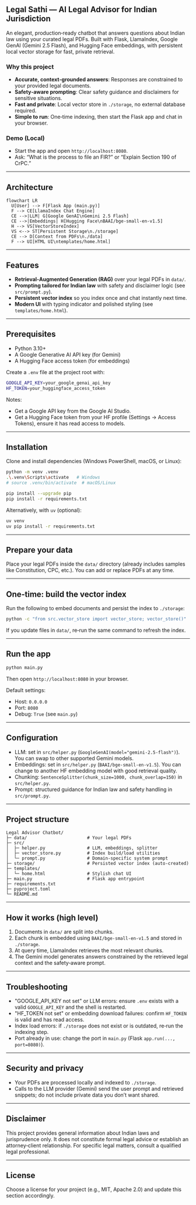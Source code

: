 ## Legal Sathi — AI Legal Advisor for Indian Jurisdiction

An elegant, production‑ready chatbot that answers questions about Indian law using your curated legal PDFs. Built with Flask, LlamaIndex, Google GenAI (Gemini 2.5 Flash), and Hugging Face embeddings, with persistent local vector storage for fast, private retrieval.

### Why this project
- **Accurate, context‑grounded answers**: Responses are constrained to your provided legal documents.
- **Safety‑aware prompting**: Clear safety guidance and disclaimers for sensitive situations.
- **Fast and private**: Local vector store in `./storage`, no external database required.
- **Simple to run**: One‑time indexing, then start the Flask app and chat in your browser.

### Demo (Local)
- Start the app and open `http://localhost:8080`.
- Ask: “What is the process to file an FIR?” or “Explain Section 190 of CrPC.”

---

## Architecture

```mermaid
flowchart LR
  U[User] --> F[Flask App (main.py)]
  F --> CE[LlamaIndex Chat Engine]
  CE -->|LLM| G[Google GenAI\nGemini 2.5 Flash]
  CE -->|Embeddings| H[Hugging Face\nBAAI/bge-small-en-v1.5]
  H --> VS[VectorStoreIndex]
  VS <--> ST[Persistent Storage\n./storage]
  CE --> D[Context from PDFs\n./data]
  F --> UI[HTML UI\ntemplates/home.html]
```

---

## Features
- **Retrieval‑Augmented Generation (RAG)** over your legal PDFs in `data/`.
- **Prompting tailored for Indian law** with safety and disclaimer logic (see `src/prompt.py`).
- **Persistent vector index** so you index once and chat instantly next time.
- **Modern UI** with typing indicator and polished styling (see `templates/home.html`).

---

## Prerequisites
- Python 3.10+
- A Google Generative AI API key (for Gemini)
- A Hugging Face access token (for embeddings)

Create a `.env` file at the project root with:

```bash
GOOGLE_API_KEY=your_google_genai_api_key
HF_TOKEN=your_huggingface_access_token
```

Notes:
- Get a Google API key from the Google AI Studio.
- Get a Hugging Face token from your HF profile (Settings → Access Tokens), ensure it has read access to models.

---

## Installation

Clone and install dependencies (Windows PowerShell, macOS, or Linux):

```bash
python -m venv .venv
.\.venv\Scripts\activate   # Windows
# source .venv/bin/activate  # macOS/Linux

pip install --upgrade pip
pip install -r requirements.txt
```

Alternatively, with `uv` (optional):

```bash
uv venv
uv pip install -r requirements.txt
```

---

## Prepare your data
Place your legal PDFs inside the `data/` directory (already includes samples like Constitution, CPC, etc.). You can add or replace PDFs at any time.

---

## One‑time: build the vector index
Run the following to embed documents and persist the index to `./storage`:

```bash
python -c "from src.vector_store import vector_store; vector_store()"
```

If you update files in `data/`, re‑run the same command to refresh the index.

---

## Run the app

```bash
python main.py
```

Then open `http://localhost:8080` in your browser.

Default settings:
- Host: `0.0.0.0`
- Port: `8080`
- Debug: `True` (see `main.py`)

---

## Configuration
- LLM: set in `src/helper.py` (`GoogleGenAI(model="gemini-2.5-flash")`). You can swap to other supported Gemini models.
- Embeddings: set in `src/helper.py` (`BAAI/bge-small-en-v1.5`). You can change to another HF embedding model with good retrieval quality.
- Chunking: `SentenceSplitter(chunk_size=1000, chunk_overlap=150)` in `src/helper.py`.
- Prompt: structured guidance for Indian law and safety handling in `src/prompt.py`.

---

## Project structure

```text
Legal Advisor Chatbot/
├─ data/                       # Your legal PDFs
├─ src/
│  ├─ helper.py                # LLM, embeddings, splitter
│  ├─ vector_store.py          # Index build/load utilities
│  └─ prompt.py                # Domain‑specific system prompt
├─ storage/                    # Persisted vector index (auto‑created)
├─ templates/
│  └─ home.html                # Stylish chat UI
├─ main.py                     # Flask app entrypoint
├─ requirements.txt
├─ pyproject.toml
└─ README.md
```

---

## How it works (high level)
1. Documents in `data/` are split into chunks.
2. Each chunk is embedded using `BAAI/bge-small-en-v1.5` and stored in `./storage`.
3. At query time, LlamaIndex retrieves the most relevant chunks.
4. The Gemini model generates answers constrained by the retrieved legal context and the safety‑aware prompt.

---

## Troubleshooting
- "GOOGLE_API_KEY not set" or LLM errors: ensure `.env` exists with a valid `GOOGLE_API_KEY` and the shell is restarted.
- "HF_TOKEN not set" or embedding download failures: confirm `HF_TOKEN` is valid and has read access.
- Index load errors: if `./storage` does not exist or is outdated, re‑run the indexing step.
- Port already in use: change the port in `main.py` (Flask `app.run(..., port=8080)`).

---

## Security and privacy
- Your PDFs are processed locally and indexed to `./storage`.
- Calls to the LLM provider (Gemini) send the user prompt and retrieved snippets; do not include private data you don’t want shared.

---

## Disclaimer
This project provides general information about Indian laws and jurisprudence only. It does not constitute formal legal advice or establish an attorney‑client relationship. For specific legal matters, consult a qualified legal professional.

---

## License
Choose a license for your project (e.g., MIT, Apache 2.0) and update this section accordingly.


